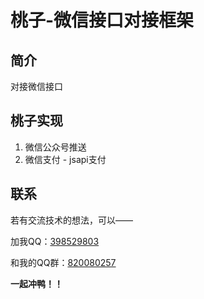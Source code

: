 # 桃子-微信接口对接框架

## 简介
对接微信接口

## 桃子实现
1. 微信公众号推送
2. 微信支付 - jsapi支付

## 联系

若有交流技术的想法，可以——

加我QQ：[398529803](https://qm.qq.com/cgi-bin/qm/qr?k=nh1Na88Ead5K7jSWzgXa2XH1lja_IRNB&noverify=0)

和我的QQ群：[820080257](https://jq.qq.com/?_wv=1027&k=9hiRLyoh)

**一起冲鸭！！**